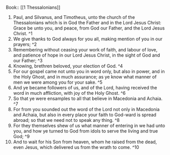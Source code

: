  Book:: [[1 Thessalonians]]
 1. Paul, and Silvanus, and Timotheus, unto the church of the Thessalonians which is in God the Father and in the Lord Jesus Christ: Grace be unto you, and peace, from God our Father, and the Lord Jesus Christ. ^1
 2. We give thanks to God always for you all, making mention of you in our prayers; ^2
 3. Remembering without ceasing your work of faith, and labour of love, and patience of hope in our Lord Jesus Christ, in the sight of God and our Father; ^3
 4. Knowing, brethren beloved, your election of God. ^4
 5. For our gospel came not unto you in word only, but also in power, and in the Holy Ghost, and in much assurance; as ye know what manner of men we were among you for your sake. ^5
 6. And ye became followers of us, and of the Lord, having received the word in much affliction, with joy of the Holy Ghost. ^6
 7. So that ye were ensamples to all that believe in Macedonia and Achaia. ^7
 8. For from you sounded out the word of the Lord not only in Macedonia and Achaia, but also in every place your faith to God-ward is spread abroad; so that we need not to speak any thing. ^8
 9. For they themselves shew of us what manner of entering in we had unto you, and how ye turned to God from idols to serve the living and true God; ^9
 10. And to wait for his Son from heaven, whom he raised from the dead, even Jesus, which delivered us from the wrath to come. ^10
